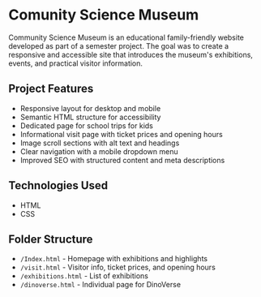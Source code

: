 # Comunity Science Museum

Community Science Museum is an educational family-friendly website developed as part of a semester project. The goal was to create a responsive and accessible site that introduces the museum's exhibitions, events, and practical visitor information.

## Project Features 
- Responsive layout for desktop and mobile
- Semantic HTML structure for accessibility
- Dedicated page for school trips for kids
- Informational visit page with ticket prices and opening hours
- Image scroll sections with alt text and headings
- Clear navigation with a mobile dropdown menu
- Improved SEO with structured content and meta descriptions

## Technologies Used
- HTML
- CSS

## Folder Structure 
- `/Index.html` - Homepage with exhibitions and highlights
- `/visit.html` - Visitor info, ticket prices, and opening hours
- `/exhibitions.html` - List of exhibitions
- `/dinoverse.html` - Individual page for DinoVerse
